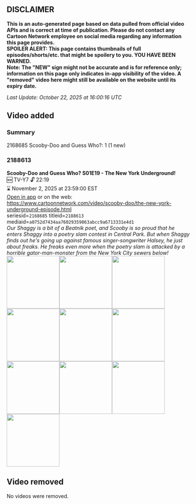 ## DISCLAIMER
**This is an auto-generated page based on data pulled from official video APIs and is correct at time of publication. Please do not contact any Cartoon Network employee on social media regarding any information this page provides.**  
**SPOILER ALERT: This page contains thumbnails of full episodes/shorts/etc. that might be spoilery to you. YOU HAVE BEEN WARNED.**  
**Note: The "NEW" sign might not be accurate and is for reference only; information on this page only indicates in-app visibility of the video. A "removed" video here might still be available on the website until its expiry date.**  

_Last Update: October 22, 2025 at 16:00:16 UTC_
## Video added
### Summary
2168685 Scooby-Doo and Guess Who?: 1 (1 new)  
### 2188613
**Scooby-Doo and Guess Who? S01E19 - The New York Underground!**  
🆕 TV-Y7 🔓 22:19  
⌛ November 2, 2025 at 23:59:00 EST  
[Open in app](https://cnvideo.sercomkc.org/redirector.html?type=cnapp&seriesid=10000000000&titleid=2188613&mediaid=a0752d7434aa76029359063abcc9a6713331e4d1) or on the web: https://www.cartoonnetwork.com/video/scooby-doo/the-new-york-underground-episode.html  
seriesid=`2168685` titleid=`2188613` mediaid=`a0752d7434aa76029359063abcc9a6713331e4d1`  
_Our Shaggy is a bit of a Beatnik poet, and Scooby is so proud that he enters Shaggy into a poetry slam contest in Central Park. But when Shaggy finds out he's going up against famous singer-songwriter Halsey, he just about freaks. He freaks even more when the poetry slam is attacked by a horrible gator-man-monster from the New York City sewers below!_  
<a href="https://s3.amazonaws.com/cartoonorchestrator/2188613_001_1280x720.jpg"><img src="https://s3.amazonaws.com/cartoonorchestrator/2188613_001_640x360.jpg" height="144px" /></a><a href="https://s3.amazonaws.com/cartoonorchestrator/2188613_002_1280x720.jpg"><img src="https://s3.amazonaws.com/cartoonorchestrator/2188613_002_640x360.jpg" height="144px" /></a><a href="https://s3.amazonaws.com/cartoonorchestrator/2188613_003_1280x720.jpg"><img src="https://s3.amazonaws.com/cartoonorchestrator/2188613_003_640x360.jpg" height="144px" /></a><a href="https://s3.amazonaws.com/cartoonorchestrator/2188613_004_1280x720.jpg"><img src="https://s3.amazonaws.com/cartoonorchestrator/2188613_004_640x360.jpg" height="144px" /></a><a href="https://s3.amazonaws.com/cartoonorchestrator/2188613_005_1280x720.jpg"><img src="https://s3.amazonaws.com/cartoonorchestrator/2188613_005_640x360.jpg" height="144px" /></a><a href="https://s3.amazonaws.com/cartoonorchestrator/2188613_006_1280x720.jpg"><img src="https://s3.amazonaws.com/cartoonorchestrator/2188613_006_640x360.jpg" height="144px" /></a><a href="https://s3.amazonaws.com/cartoonorchestrator/2188613_007_1280x720.jpg"><img src="https://s3.amazonaws.com/cartoonorchestrator/2188613_007_640x360.jpg" height="144px" /></a><a href="https://s3.amazonaws.com/cartoonorchestrator/2188613_008_1280x720.jpg"><img src="https://s3.amazonaws.com/cartoonorchestrator/2188613_008_640x360.jpg" height="144px" /></a><a href="https://s3.amazonaws.com/cartoonorchestrator/2188613_009_1280x720.jpg"><img src="https://s3.amazonaws.com/cartoonorchestrator/2188613_009_640x360.jpg" height="144px" /></a><a href="https://s3.amazonaws.com/cartoonorchestrator/2188613_010_1280x720.jpg"><img src="https://s3.amazonaws.com/cartoonorchestrator/2188613_010_640x360.jpg" height="144px" /></a>
## Video removed
No videos were removed.  
